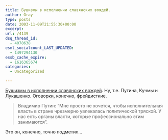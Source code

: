 ```yaml
---
title: Бушизмы в исполнении славянских вождей.
author: Gray
type: posts
date: 2003-11-09T21:55:30+00:00
excerpt:
url: /4139
dsq_thread_id:
  - 4078638
esml_socialcount_LAST_UPDATED:
  - 1497294130
essb_cache_expire:
  - 1616365674
categories:
  - Uncategorized

---
```








<a href="http://www.charter97.org/bel/news/2003/11/06/alles" target="_blank">Бушизмы в исполнении славянских вождей</a>. Ну, т.е. Путина, Кучмы и Лукашенко. Оговорки, конечно, фрейдисткие.

> Владимир Путин: &#8220;Мне просто не хочется, чтобы исполнительная власть в стране чрезмерно увлекалась политической тряской. У нас есть органы власти, которые профессионально этим занимаются&#8221;. 

Это он, конечно, точно подметил&#8230;